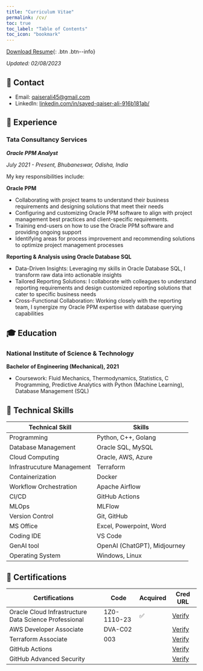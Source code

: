 ```yaml
---
title: "Curriculum Vitae"
permalink: /cv/
toc: true
toc_label: "Table of Contents"
toc_icon: "bookmark"
---
```

[Download Resume](https://sqali.github.io/files/resume.pdf){: .btn .btn--info}

*Updated: 02/08/2023*

## 📧 Contact
- Email: [qaiserali45@gmail.com]()
- LinkedIn: [linkedin.com/in/sayed-qaiser-ali-916b181ab/](https://www.linkedin.com/in/sqali/)

## 💼 Experience
### Tata Consultancy Services
***Oracle PPM Analyst***

*July 2021 - Present, Bhubaneswar, Odisha, India*

My key responsibilities include:

**Oracle PPM**

-	Collaborating with project teams to understand their business
requirements and designing solutions that meet their needs
-	Configuring and customizing Oracle PPM software to align
with project management best practices and client-specific requirements.
-	Training end-users on how to use the Oracle PPM software
and providing ongoing support
- Identifying areas for process improvement and
recommending solutions to optimize project management processes

**Reporting & Analysis using Oracle Database SQL**

- Data-Driven Insights: Leveraging my skills in Oracle Database SQL, I transform raw data into actionable insights
- Tailored Reporting Solutions: I collaborate with colleagues to understand reporting requirements and design customized reporting solutions that cater to specific business needs
- Cross-Functional Collaboration: Working closely with the reporting team, I synergize my Oracle PPM expertise with database querying capabilities




## 🎓 Education
### National Institute of Science & Technology
**Bachelor of Engineering (Mechanical), 2021**
- Coursework: Fluid Mechanics, Thermodynamics, Statistics, C Programming, Predictive Analytics with Python (Machine Learning), Database Management (SQL)


<!--## 📝 Projects and Articles
I frequently publish articles to discuss recent research in Natural Language Processing and open-source projects applying state-of-the-art AI technologies. Please visit my [blog](https://sqali.github.io/posts/) and [portfolio](https://sqali.github.io/portfolio/) for more details.-->

<h2>🤖 Technical Skills</h2>
<table>
    <thead>
        <tr>
            <th>Technical Skill</th>
            <th>Skills</th>
        </tr>
    </thead>
    <tbody>
        <tr>
            <td>Programming</td>
            <td>Python, C++, Golang</td>
        </tr>
        <tr>
            <td>Database Management</td>
            <td>Oracle SQL, MySQL</td>
        </tr>
        <tr>
            <td>Cloud Computing</td>
            <td>Oracle, AWS, Azure</td>
        </tr>
        <tr>
            <td>Infrastrucuture Management</td>
            <td>Terraform</td>
        </tr>
        <tr>
            <td>Containerization</td>
            <td>Docker</td>
        </tr>
        <tr>
            <td>Workflow Orchestration</td>
            <td>Apache Airflow</td>
        </tr>
        <tr>
            <td>CI/CD</td>
            <td>GitHub Actions</td>
        </tr>
        <tr>
            <td>MLOps</td>
            <td>MLFlow</td>
        </tr>
        <tr>
            <td>Version Control</td>
            <td>Git, GitHub</td>
        </tr>
        <tr>
            <td>MS Office</td>
            <td>Excel, Powerpoint, Word</td>
        </tr>
        <tr>
            <td>Coding IDE</td>
            <td>VS Code</td>
        </tr>
        <tr>
            <td>GenAI tool</td>
            <td>OpenAI (ChatGPT), Midjourney</td>
        </tr>
        <tr>
            <td>Operating System</td>
            <td>Windows, Linux</td>
        </tr>
    </tbody>
</table>



<h2>📜 Certifications</h2>
<table>
    <thead>
        <tr>
            <th>Certifications</th>
            <th>Code</th>
            <th>Acquired</th>
            <th>Cred URL</th>
        </tr>
    </thead>
    <tbody>
        <!--<tr>
            <td>Oracle Cloud Infrastructure Architect Associate</td>
            <td>1Z0-1072-23</td>
            <td>&#x2705;</td>
            <td><a href="https://catalog-education.oracle.com/pls/certview/sharebadge?id=0806C2C0204969B31945998A5208A6EF75CD46C6C59493F8F1CF5401C407F306">Verify</a></td>
        </tr>-->
        <tr>
            <td>Oracle Cloud Infrastructure Data Science Professional</td>
            <td>1Z0-1110-23</td>
            <td>&#x2705;</td>
            <td><a href="https://catalog-education.oracle.com/pls/certview/sharebadge?id=69B0E79DF74022BF351689E761359479683CEA603B519F822D4C9A2456223099">Verify</a></td>
        </tr>
        <tr>
            <td>AWS Developer Associate</td>
            <td>DVA-C02</td>
            <td></td>
            <td><a href="#">Verify</a></td>
        </tr>
        <tr>
            <td>Terraform Associate</td>
            <td>003</td>
            <td></td>
            <td><a href="#">Verify</a></td>
        </tr>
        <tr>
            <td>GitHub Actions</td>
            <td></td>
            <td></td>
            <td><a href="#">Verify</a></td>
        </tr>
        <tr>
            <td>GitHub Advanced Security</td>
            <td></td>
            <td></td>
            <td><a href="#">Verify</a></td>
        </tr>
    </tbody>
</table>

